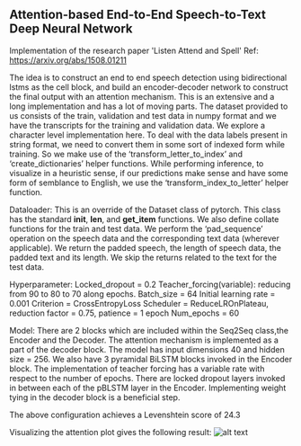 ## Attention-based End-to-End Speech-to-Text Deep Neural Network

Implementation of the research paper 'Listen Attend and Spell'
Ref: https://arxiv.org/abs/1508.01211


The idea is to construct an end to end speech detection using bidirectional lstms as the cell block, and build an encoder-decoder network to construct the final output with an attention mechanism. This is an extensive and a long implementation and has a lot of moving parts. The dataset provided to us consists of the train, validation and test data in numpy format and we have the transcripts for the training and validation data.  We explore a character level implementation here. To deal with the data labels present in string format, we need to convert them in some sort of indexed form while training. So we make use of the ‘transform_letter_to_index’ and ‘create_dictionaries’ helper functions. While performing inference, to visualize in a heuristic sense, if our predictions make sense and have some form of semblance to English, we use the ‘transform_index_to_letter’ helper function.

Dataloader: This is an override of the Dataset class of pytorch. This class has the standard __init__, __len__, and __get_item__ functions. We also define collate functions for the train and test data. We perform the ‘pad_sequence’ operation on the speech data and the corresponding text data (wherever applicable). We return the padded speech, the length of speech data, the padded text and its length. We skip the returns related to the text for the test data.

Hyperparameter: 
Locked_dropout = 0.2
Teacher_forcing(variable): reducing from 90 to 80 to 70 along epochs.
Batch_size = 64
Initial learning rate = 0.001
Criterion = CrossEntropyLoss
Scheduler = ReduceLROnPlateau, reduction factor = 0.75, patience = 1 epoch
Num_epochs = 60

Model: There are 2 blocks which are included within the Seq2Seq class,the Encoder and the Decoder. The attention mechanism is implemented as a part of the decoder block. The model has input dimensions 40 and hidden size = 256. We also have 3 pyramidal BiLSTM blocks invoked in the Encoder block. The implementation of teacher forcing has a variable rate with respect to the number of epochs. There are locked dropout layers invoked in between each of the pBLSTM layer in the Encoder. Implementing weight tying in the decoder block is a beneficial step.

The above configuration achieves a Levenshtein score of 24.3

Visualizing the attention plot gives the following result:
![alt text](http://url/to/img.png)
